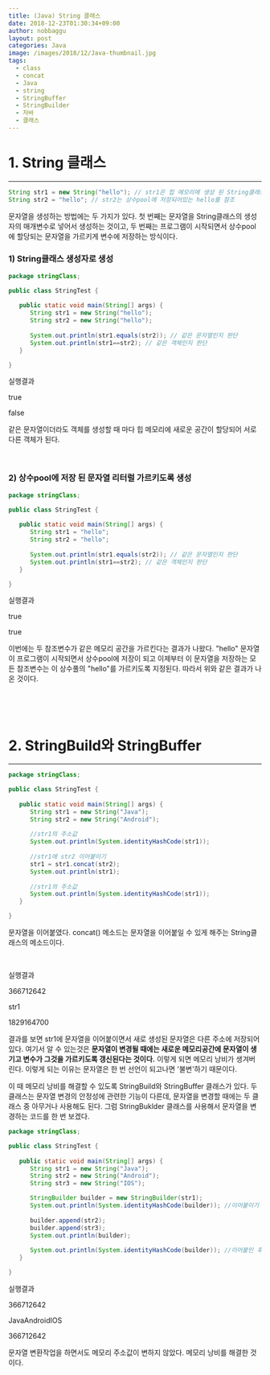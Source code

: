 ```yaml
---
title: (Java) String 클래스
date: 2018-12-23T01:30:34+09:00
author: nobbaggu
layout: post
categories: Java
image: /images/2018/12/Java-thumbnail.jpg
tags:
  - class
  - concat
  - Java
  - string
  - StringBuffer
  - StringBuilder
  - 자바
  - 클래스
---
```

# 1. String 클래스

* * *

~~~ java
String str1 = new String("hello"); // str1은 힙 메모리에 생성 된 String클래스의 객체를 참조
String str2 = "hello"; // str2는 상수pool에 저장되어있는 hello를 참조
~~~

문자열을 생성하는 방법에는 두 가지가 있다. 첫 번째는 문자열을 String클래스의 생성자의 매개변수로 넣어서 생성하는 것이고, 두 번째는 프로그램이 시작되면서 상수pool에 할당되는 문자열을 가르키게 변수에 저장하는 방식이다.

### 1) String클래스 생성자로 생성

~~~ java
package stringClass;

public class StringTest {
   
   public static void main(String[] args) {
      String str1 = new String("hello");
      String str2 = new String("hello");
      
      System.out.println(str1.equals(str2)); // 같은 문자열인지 판단
      System.out.println(str1==str2); // 같은 객체인지 판단
   }

}
~~~

실행결과

true


false


 같은 문자열이더라도 객체를 생성할 때 마다 힙 메모리에 새로운 공간이 할당되어 서로 다른 객체가 된다.

&nbsp;

### 2) 상수pool에 저장 된 문자열 리터럴 가르키도록 생성

~~~ java
package stringClass;

public class StringTest {
   
   public static void main(String[] args) {
      String str1 = "hello";
      String str2 = "hello";
      
      System.out.println(str1.equals(str2)); // 같은 문자열인지 판단
      System.out.println(str1==str2); // 같은 객체인지 판단
   }

}
~~~

실행결과

true


true


 이번에는 두 참조변수가 같은 메모리 공간을 가르킨다는 결과가 나왔다. "hello" 문자열이 프로그램이 시작되면서 상수pool에 저장이 되고 이제부터 이 문자열을 저장하는 모든 참조변수는 이 상수풀의 "hello"를 가르키도록 지정된다. 따라서 위와 같은 결과가 나온 것이다.

&nbsp;

&nbsp;

# 2. StringBuild와 StringBuffer

* * *

~~~ java
package stringClass;

public class StringTest {
   
   public static void main(String[] args) {
      String str1 = new String("Java");
      String str2 = new String("Android");
      
      //str1의 주소값
      System.out.println(System.identityHashCode(str1));
      
      //str1에 str2 이어붙이기
      str1 = str1.concat(str2);
      System.out.println(str1);
      
      //str1의 주소값
      System.out.println(System.identityHashCode(str1));
   }

}
~~~

문자열을 이어붙였다. concat() 메소드는 문자열을 이어붙일 수 있게 해주는 String클래스의 메소드이다.

&nbsp;

실행결과

366712642


str1


1829164700


 

결과를 보면 str1에 문자열을 이어붙이면서 새로 생성된 문자열은 다른 주소에 저장되어 있다. 여기서 알 수 있는것은 **문자열이 변경될 때에는 새로운 메모리공간에 문자열이 생기고 변수가 그것을 가르키도록 갱신된다는 것이다.** 이렇게 되면 메모리 낭비가 생겨버린다. 이렇게 되는 이유는 문자열은 한 번 선언이 되고나면 '불변'하기 때문이다.

이 때 메모리 낭비를 해결할 수 있도록 StringBuild와 StringBuffer 클래스가 있다. 두 클래스는 문자열 변경의 안정성에 관련한 기능이 다른데, 문자열을 변경할 때에는 두 클래스 중 아무거나 사용해도 된다. 그럼 StringBuklder 클래스를 사용해서 문자열을 변경하는 코드를 한 번 보겠다.

~~~ java
package stringClass;

public class StringTest {
   
   public static void main(String[] args) {
      String str1 = new String("Java");
      String str2 = new String("Android");
      String str3 = new String("IOS");

      StringBuilder builder = new StringBuilder(str1);
      System.out.println(System.identityHashCode(builder)); //이어붙이기 전 builder 주소
      
      builder.append(str2);
      builder.append(str3);
      System.out.println(builder);
      
      System.out.println(System.identityHashCode(builder)); //이어붙인 후 builder 주소
   }

}
~~~

실행결과

366712642


JavaAndroidIOS


366712642


 문자열 변환작업을 하면서도 메모리 주소값이 변하지 않았다. 메모리 낭비를 해결한 것이다.